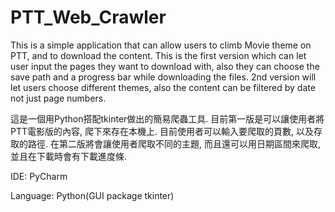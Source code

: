 # PTT_Web_Crawler
This is a simple application that can allow users to climb Movie theme on PTT,
and to download the content. This is the first version which can let user input the 
pages they want to download with, also they can choose the save path and a progress
bar while downloading the files.
2nd version will let users choose different themes, also the content can be filtered
by date not just page numbers.

這是一個用Python搭配tkinter做出的簡易爬蟲工具. 目前第一版是可以讓使用者將PTT電影版的內容, 
爬下來存在本機上. 目前使用者可以輸入要爬取的頁數, 以及存取的路徑. 在第二版將會讓使用者爬取不同的主題,
而且還可以用日期區間來爬取, 並且在下載時會有下載進度條.

IDE: PyCharm

Language: Python(GUI package tkinter)